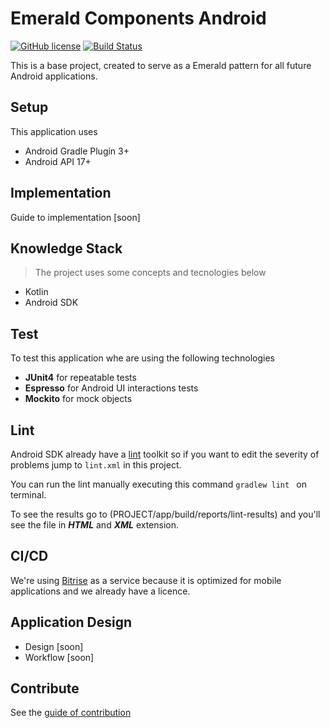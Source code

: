 # Emerald Components Android

[![GitHub license](https://img.shields.io/badge/license-Apache%20License%202.0-blue.svg?style=flat)](http://www.apache.org/licenses/LICENSE-2.0)
[![Build Status](https://app.bitrise.io/app/278ed84073e37a0d/status.svg?token=2CEvAt0AcRJhLJZgDo0PVA)](https://app.bitrise.io/app/278ed84073e37a0d)

This is a base project, created to serve as a Emerald pattern for all future Android applications. 

## Setup

This application uses

* Android Gradle Plugin 3+
* Android API 17+

## Implementation
Guide to implementation [soon]

## Knowledge Stack
> The project uses some concepts and tecnologies below
* Kotlin
* Android SDK

## Test
To test this application whe are using the following technologies
* **JUnit4** for repeatable tests 
* **Espresso** for Android UI interactions tests 
* **Mockito** for mock objects 

## Lint
Android SDK already have a [lint](https://developer.android.com/studio/write/lint.html) 
toolkit so if you want to edit the severity of problems jump to ```lint.xml``` in this project. 
 
You can run the lint manually executing this command ```gradlew lint ``` on terminal.

To see the results go to (PROJECT/app/build/reports/lint-results) and you'll see the file in
 ***HTML*** and ***XML*** extension.

## CI/CD
We're using [Bitrise](https://www.bitrise.io/) as a service because it is optimized 
for mobile applications and we already have a licence.

## Application Design
* Design [soon]
* Workflow [soon]

## Contribute
See the [guide of contribution](CONTRIBUTING.md)

